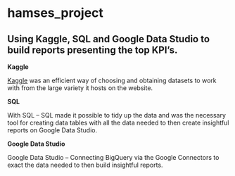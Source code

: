 # hamses_project

## **Using Kaggle, SQL and Google Data Studio to build reports presenting the top KPI’s.** 

**Kaggle**

[Kaggle]( https://www.kaggle.com/olistbr/brazilian-ecommerce) was an efficient way of choosing and obtaining datasets to work with from the large variety it hosts on the website.

**SQL**

With SQL – SQL made it possible to tidy up the data and was the necessary tool for creating data tables with all the data needed to then create insightful reports on Google Data Studio.

**Google Data Studio**

Google Data Studio – Connecting BigQuery via the Google Connectors to exact the data needed to then build insightful reports.
